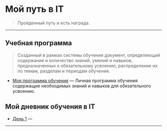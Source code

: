 # Мой путь в IT

> Пройденный путь и есть награда.

---

## Учебная программа

> Созданный в рамках системы обучения документ, определяющий содержание и количество знаний, умений и навыков, предназначенных к обязательному усвоению, распределение их по темам, разделам и периодам обучения.

- [Моя программа обучения](/IT/my-path-to-IT/my-training-program/my-training-program.md) — Личная программа обучения содержащие необходимых знаний и навыков для обязательного усвоению.

## Мой дневник обучения в IT

- [День 1](/IT/my-path-to-IT/my-IT-learning-diary/day-1.md) — 

---
